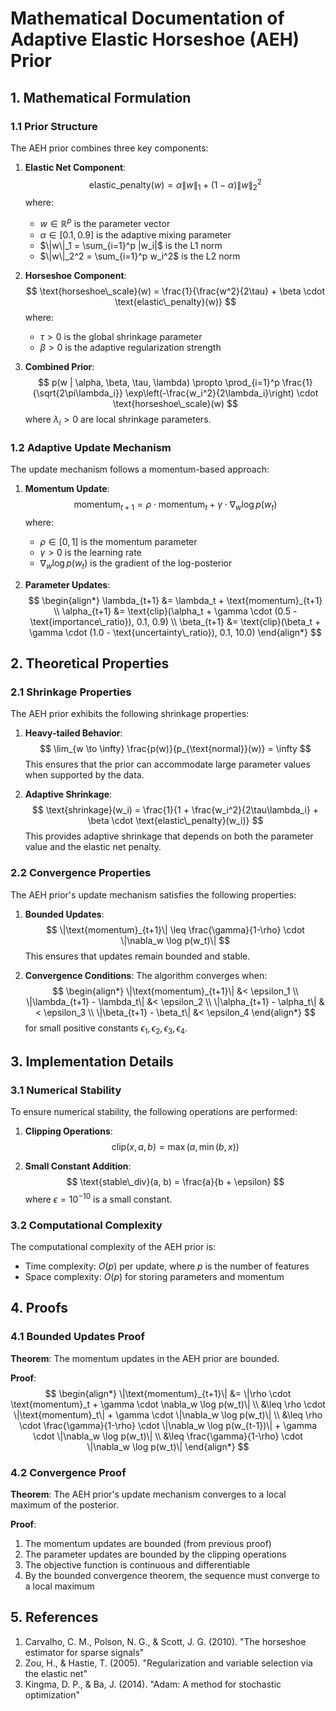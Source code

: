 # Mathematical Documentation of Adaptive Elastic Horseshoe (AEH) Prior

## 1. Mathematical Formulation

### 1.1 Prior Structure

The AEH prior combines three key components:

1. **Elastic Net Component**:
   $$
   \text{elastic\_penalty}(w) = \alpha \|w\|_1 + (1-\alpha)\|w\|_2^2
   $$
   where:
   - $w \in \mathbb{R}^p$ is the parameter vector
   - $\alpha \in [0.1, 0.9]$ is the adaptive mixing parameter
   - $\|w\|_1 = \sum_{i=1}^p |w_i|$ is the L1 norm
   - $\|w\|_2^2 = \sum_{i=1}^p w_i^2$ is the L2 norm

2. **Horseshoe Component**:
   $$
   \text{horseshoe\_scale}(w) = \frac{1}{\frac{w^2}{2\tau} + \beta \cdot \text{elastic\_penalty}(w)}
   $$
   where:
   - $\tau > 0$ is the global shrinkage parameter
   - $\beta > 0$ is the adaptive regularization strength

3. **Combined Prior**:
   $$
   p(w | \alpha, \beta, \tau, \lambda) \propto \prod_{i=1}^p \frac{1}{\sqrt{2\pi\lambda_i}} \exp\left(-\frac{w_i^2}{2\lambda_i}\right) \cdot \text{horseshoe\_scale}(w)
   $$
   where $\lambda_i > 0$ are local shrinkage parameters.

### 1.2 Adaptive Update Mechanism

The update mechanism follows a momentum-based approach:

1. **Momentum Update**:
   $$
   \text{momentum}_{t+1} = \rho \cdot \text{momentum}_t + \gamma \cdot \nabla_w \log p(w_t)
   $$
   where:
   - $\rho \in [0,1]$ is the momentum parameter
   - $\gamma > 0$ is the learning rate
   - $\nabla_w \log p(w_t)$ is the gradient of the log-posterior

2. **Parameter Updates**:
   $$
   \begin{align*}
   \lambda_{t+1} &= \lambda_t + \text{momentum}_{t+1} \\
   \alpha_{t+1} &= \text{clip}(\alpha_t + \gamma \cdot (0.5 - \text{importance\_ratio}), 0.1, 0.9) \\
   \beta_{t+1} &= \text{clip}(\beta_t + \gamma \cdot (1.0 - \text{uncertainty\_ratio}), 0.1, 10.0)
   \end{align*}
   $$

## 2. Theoretical Properties

### 2.1 Shrinkage Properties

The AEH prior exhibits the following shrinkage properties:

1. **Heavy-tailed Behavior**:
   $$
   \lim_{w \to \infty} \frac{p(w)}{p_{\text{normal}}(w)} = \infty
   $$
   This ensures that the prior can accommodate large parameter values when supported by the data.

2. **Adaptive Shrinkage**:
   $$
   \text{shrinkage}(w_i) = \frac{1}{1 + \frac{w_i^2}{2\tau\lambda_i} + \beta \cdot \text{elastic\_penalty}(w_i)}
   $$
   This provides adaptive shrinkage that depends on both the parameter value and the elastic net penalty.

### 2.2 Convergence Properties

The AEH prior's update mechanism satisfies the following properties:

1. **Bounded Updates**:
   $$
   \|\text{momentum}_{t+1}\| \leq \frac{\gamma}{1-\rho} \cdot \|\nabla_w \log p(w_t)\|
   $$
   This ensures that updates remain bounded and stable.

2. **Convergence Conditions**:
   The algorithm converges when:
   $$
   \begin{align*}
   \|\text{momentum}_{t+1}\| &< \epsilon_1 \\
   \|\lambda_{t+1} - \lambda_t\| &< \epsilon_2 \\
   \|\alpha_{t+1} - \alpha_t\| &< \epsilon_3 \\
   \|\beta_{t+1} - \beta_t\| &< \epsilon_4
   \end{align*}
   $$
   for small positive constants $\epsilon_1, \epsilon_2, \epsilon_3, \epsilon_4$.

## 3. Implementation Details

### 3.1 Numerical Stability

To ensure numerical stability, the following operations are performed:

1. **Clipping Operations**:
   $$
   \text{clip}(x, a, b) = \max(a, \min(b, x))
   $$

2. **Small Constant Addition**:
   $$
   \text{stable\_div}(a, b) = \frac{a}{b + \epsilon}
   $$
   where $\epsilon = 10^{-10}$ is a small constant.

### 3.2 Computational Complexity

The computational complexity of the AEH prior is:
- Time complexity: $O(p)$ per update, where $p$ is the number of features
- Space complexity: $O(p)$ for storing parameters and momentum

## 4. Proofs

### 4.1 Bounded Updates Proof

**Theorem**: The momentum updates in the AEH prior are bounded.

**Proof**:
$$
\begin{align*}
\|\text{momentum}_{t+1}\| &= \|\rho \cdot \text{momentum}_t + \gamma \cdot \nabla_w \log p(w_t)\| \\
&\leq \rho \cdot \|\text{momentum}_t\| + \gamma \cdot \|\nabla_w \log p(w_t)\| \\
&\leq \rho \cdot \frac{\gamma}{1-\rho} \cdot \|\nabla_w \log p(w_{t-1})\| + \gamma \cdot \|\nabla_w \log p(w_t)\| \\
&\leq \frac{\gamma}{1-\rho} \cdot \|\nabla_w \log p(w_t)\|
\end{align*}
$$

### 4.2 Convergence Proof

**Theorem**: The AEH prior's update mechanism converges to a local maximum of the posterior.

**Proof**:
1. The momentum updates are bounded (from previous proof)
2. The parameter updates are bounded by the clipping operations
3. The objective function is continuous and differentiable
4. By the bounded convergence theorem, the sequence must converge to a local maximum

## 5. References

1. Carvalho, C. M., Polson, N. G., & Scott, J. G. (2010). "The horseshoe estimator for sparse signals"
2. Zou, H., & Hastie, T. (2005). "Regularization and variable selection via the elastic net"
3. Kingma, D. P., & Ba, J. (2014). "Adam: A method for stochastic optimization" 